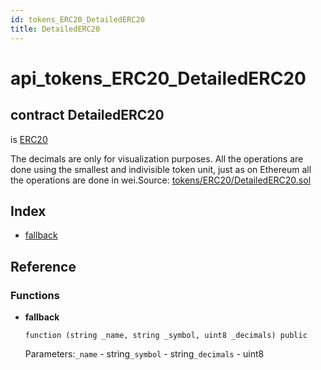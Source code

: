 ```yaml
---
id: tokens_ERC20_DetailedERC20
title: DetailedERC20
---
```


# api\_tokens\_ERC20\_DetailedERC20

## contract DetailedERC20

is [ERC20](https://github.com/MyBitFoundation/MyBit-Network.tech/tree/9bb35f4e2608f44c29e1b398fa64e00a295d0ed2/docgen/docs/interfaces_ERC20.html)

The decimals are only for visualization purposes. All the operations are done using the smallest and indivisible token unit, just as on Ethereum all the operations are done in wei.Source: [tokens/ERC20/DetailedERC20.sol](https://github.com/MyBitFoundation/MyBit-Network.tech//blob/v0.0.0/contracts/tokens/ERC20/DetailedERC20.sol)

## Index

* [fallback](https://github.com/MyBitFoundation/MyBit-Network.tech/tree/9bb35f4e2608f44c29e1b398fa64e00a295d0ed2/docgen/docs/tokens_ERC20_DetailedERC20.html)

## Reference

### Functions

* **fallback**

  `function (string _name, string _symbol, uint8 _decimals) public`

  Parameters:`_name` - string`_symbol` - string`_decimals` - uint8

